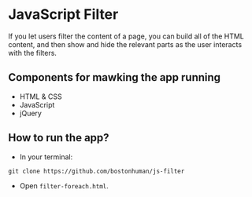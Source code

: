 # JavaScript Filter

If you let users filter the content of a page, you can build all of the HTML content, and then show and hide the relevant parts as the user interacts with the filters.

## Components for mawking the app running

* HTML & CSS
* JavaScript
* jQuery

## How to run the app?

* In your terminal:
```
git clone https://github.com/bostonhuman/js-filter
```
* Open `filter-foreach.html`.
